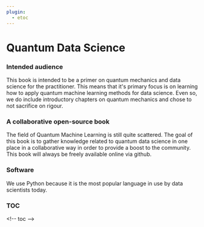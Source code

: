 ```yaml
---
plugin:
  - etoc
---
```


# Quantum Data Science

### **Intended audience**

This book is intended to be a primer on quantum mechanics and data science for the practitioner. This means that it's primary focus is on learning how to apply quantum machine learning methods for data science. Even so, we do include introductory chapters on quantum mechanics and chose to not sacrifice on rigour.

### **A collaborative open-source book**

The field of Quantum Machine Learning is still quite scattered. The goal of this book is to gather knowledge related to quantum data science in one place in a  collaborative way in order to provide a boost to the community. This book will always be freely available online via github.

### **Software**

We use Python because it is the most popular language in use by data scientists today.

### TOC

&lt;!-- toc --&gt;

